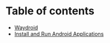 # Table of contents

* [Waydroid](README.md)
* [Install and Run Android Applications](install-and-run-android-applications.md)

